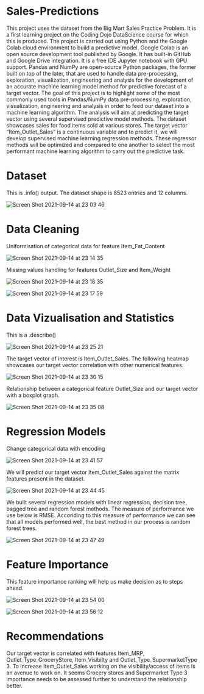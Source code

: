 # Sales-Predictions


  This project uses the dataset from the Big Mart Sales Practice Problem. It is a first learning project on the Coding Dojo DataScience course for which this is produced. 
  The project is carried out using Python and the Google Colab cloud environment to build a predictive model.
  Google Colab is an open source development tool published by Google. It has built-in GitHub and Google Drive integration. It is a free IDE Jupyter notebook with GPU support.
  Pandas and NumPy are open-source Python packages, the former built on top of the later, that are used to handle data pre-processing, exploration, visualization, engineering and analysis for the development of an accurate machine learning model method for predictive forecast of a target vector.
  The goal of this project is to highlight some of the most commonly used tools in Pandas/NumPy data pre-processing, exploration, visualization, engineering and analysis in order to feed our dataset into a machine learning algorithm. The analysis will aim at predicting the target vector using several supervised predictive model methods.
	The dataset showcases sales for food items sold at various stores. The target vector “Item_Outlet_Sales” is a continuous variable and to predict it, we will develop supervised machine learning regression methods. These regressor methods will be optimized and compared to one another to select the most performant machine learning algorithm to carry out the predictive task.


# Dataset


This is .info() output. The dataset shape is 8523 entries and 12 columns. 

![Screen Shot 2021-09-14 at 23 03 46](https://user-images.githubusercontent.com/87575638/133364027-8588a478-8078-44d6-a470-e0b52e779d14.png)


# Data Cleaning
 
 Uniformisation of categorical data for feature Item_Fat_Content
 
 ![Screen Shot 2021-09-14 at 23 14 35](https://user-images.githubusercontent.com/87575638/133364714-fce9f664-1410-4fb7-9ce6-1f51d5f9490f.png)
 
 
 Missing values handling for features Outlet_Size and Item_Weight
 
 
![Screen Shot 2021-09-14 at 23 18 35](https://user-images.githubusercontent.com/87575638/133365241-784cc22a-5245-4494-9a97-cd6d97cdc8d0.png)


![Screen Shot 2021-09-14 at 23 17 59](https://user-images.githubusercontent.com/87575638/133365134-2ececa3d-b98e-4064-adbf-93710677de6f.png)
 
 
 
# Data Vizualisation and Statistics

This is a .describe()

![Screen Shot 2021-09-14 at 23 25 21](https://user-images.githubusercontent.com/87575638/133365655-a88edebf-012b-4c90-ae51-3fc579a82af8.png)

The target vector of interest is Item_Outlet_Sales. The following heatmap showcases our target vector correlation with other numerical features.

![Screen Shot 2021-09-14 at 23 30 15](https://user-images.githubusercontent.com/87575638/133366019-d4f843ca-c0e6-405a-81a3-2a91d2dba704.png)

Relationship between a categorical feature Outlet_Size and our target vector with a boxplot graph.

![Screen Shot 2021-09-14 at 23 35 08](https://user-images.githubusercontent.com/87575638/133366502-77a36808-165e-4c1c-b41a-845f018ba61d.png)

# Regression Models

Change categorical data with encoding

![Screen Shot 2021-09-14 at 23 41 57](https://user-images.githubusercontent.com/87575638/133367056-4ae71952-4660-4341-8f98-7cf1dc2e1087.png)

We will predict our target vector Item_Outlet_Sales against the matrix features present in the dataset.

![Screen Shot 2021-09-14 at 23 44 45](https://user-images.githubusercontent.com/87575638/133367303-abece4d6-b348-4701-8d20-ffb7d7d545a2.png)

We built several regression models with linear regression, decision tree, bagged tree and random forest methods. The measure of performance we use below is RMSE. Accoriding to this measure of performance we can see that all models performed well, the best method in our process is random forest trees. 


![Screen Shot 2021-09-14 at 23 47 49](https://user-images.githubusercontent.com/87575638/133367564-d9c6e16a-935b-48af-b7d1-a531b963db10.png)

# Feature Importance 

This feature importance ranking will help us make decision as to steps ahead.

![Screen Shot 2021-09-14 at 23 54 00](https://user-images.githubusercontent.com/87575638/133368120-915081ff-51ad-428a-b851-2b2b7e3dfea6.png)

![Screen Shot 2021-09-14 at 23 56 12](https://user-images.githubusercontent.com/87575638/133368286-8dacd6c1-b670-49a5-bb05-4d8736edaed5.png)


# Recommendations

Our target vector is correlated with features Item_MRP, Outlet_Type_GroceryStore, Item_Visibilty and Outlet_Type_SupermarketType 3. To increase Item_Outlet_Sales working on the visibility/access of items is an avenue to work on. It seems Grocery stores and Supermarket Type 3 importance needs to be assessed further to understand the relationship better. 

